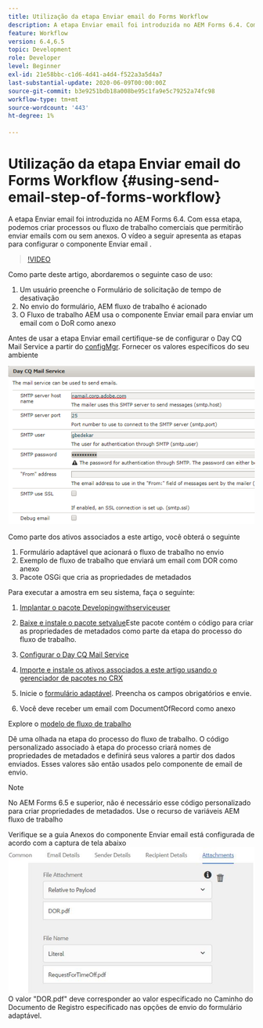 ```yaml
---
title: Utilização da etapa Enviar email do Forms Workflow
description: A etapa Enviar email foi introduzida no AEM Forms 6.4. Com essa etapa, podemos criar processos ou fluxo de trabalho comerciais que permitirão enviar emails com ou sem anexos. O vídeo a seguir apresenta as etapas para configurar o componente Enviar email
feature: Workflow
version: 6.4,6.5
topic: Development
role: Developer
level: Beginner
exl-id: 21e58bbc-c1d6-4d41-a4d4-f522a3a5d4a7
last-substantial-update: 2020-06-09T00:00:00Z
source-git-commit: b3e9251bdb18a008be95c1fa9e5c79252a74fc98
workflow-type: tm+mt
source-wordcount: '443'
ht-degree: 1%

---
```


# Utilização da etapa Enviar email do Forms Workflow {#using-send-email-step-of-forms-workflow}

A etapa Enviar email foi introduzida no AEM Forms 6.4. Com essa etapa, podemos criar processos ou fluxo de trabalho comerciais que permitirão enviar emails com ou sem anexos. O vídeo a seguir apresenta as etapas para configurar o componente Enviar email .

>[!VIDEO](https://video.tv.adobe.com/v/21499?quality=12&learn=on)

Como parte deste artigo, abordaremos o seguinte caso de uso:

1. Um usuário preenche o Formulário de solicitação de tempo de desativação
1. No envio do formulário, AEM fluxo de trabalho é acionado
1. O Fluxo de trabalho AEM usa o componente Enviar email para enviar um email com o DoR como anexo

Antes de usar a etapa Enviar email certifique-se de configurar o Day CQ Mail Service a partir do [configMgr](http://localhost:4502/system/console/configMgr). Fornecer os valores específicos do seu ambiente

![Configurar o Day CQ Mail Service](assets/mailservice.png)

Como parte dos ativos associados a este artigo, você obterá o seguinte

1. Formulário adaptável que acionará o fluxo de trabalho no envio
1. Exemplo de fluxo de trabalho que enviará um email com DOR como anexo
1. Pacote OSGi que cria as propriedades de metadados

Para executar a amostra em seu sistema, faça o seguinte:

1. [Implantar o pacote Developingwithserviceuser](/help/forms/assets/common-osgi-bundles/DevelopingWithServiceUser.jar)

1. [Baixe e instale o pacote setvalue](/help/forms/assets/common-osgi-bundles/SetValueApp.core-1.0-SNAPSHOT.jar)Este pacote contém o código para criar as propriedades de metadados como parte da etapa do processo do fluxo de trabalho.
1. [Configurar o Day CQ Mail Service](https://helpx.adobe.com/experience-manager/6-5/sites/administering/using/notification.html)
1. [Importe e instale os ativos associados a este artigo usando o gerenciador de pacotes no CRX](assets/emaildoraemformskt.zip)
1. Inicie o [formulário adaptável](http://localhost:4502/content/dam/formsanddocuments/helpx/timeoffrequestform/jcr:content?wcmmode=disabled). Preencha os campos obrigatórios e envie.
1. Você deve receber um email com DocumentOfRecord como anexo

Explore o [modelo de fluxo de trabalho](http://localhost:4502/editor.html/conf/global/settings/workflow/models/emaildor.html)

Dê uma olhada na etapa do processo do fluxo de trabalho. O código personalizado associado à etapa do processo criará nomes de propriedades de metadados e definirá seus valores a partir dos dados enviados. Esses valores são então usados pelo componente de email de envio.

>[!NOTE]
>
>No AEM Forms 6.5 e superior, não é necessário esse código personalizado para criar propriedades de metadados. Use o recurso de variáveis AEM fluxo de trabalho

Verifique se a guia Anexos do componente Enviar email está configurada de acordo com a captura de tela abaixo
![Guia Enviar Anexo de Email](assets/sendemailcomponentconfigure.jpg)O valor &quot;DOR.pdf&quot; deve corresponder ao valor especificado no Caminho do Documento de Registro especificado nas opções de envio do formulário adaptável.
